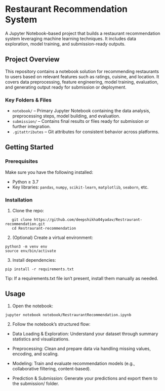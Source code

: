 # Restaurant Recommendation System

A Jupyter Notebook–based project that builds a restaurant recommendation system leveraging machine learning techniques. It includes data exploration, model training, and submission-ready outputs.

##  Project Overview

This repository contains a notebook solution for recommending restaurants to users based on relevant features such as ratings, cuisine, and location. It covers data preprocessing, feature engineering, model training, evaluation, and generating output ready for submission or deployment.

### Key Folders & Files

- `notebook/` – Primary Jupyter Notebook containing the data analysis, preprocessing steps, model building, and evaluation.
- `submission/` – Contains final results or files ready for submission or further integration.
- `.gitattributes` – Git attributes for consistent behavior across platforms.

##  Getting Started

### Prerequisites

Make sure you have the following installed:

- Python ≥ 3.7  
- Key libraries: `pandas`, `numpy`, `scikit-learn`, `matplotlib`, `seaborn`, etc.

### Installation

1. Clone the repo:

```
   git clone https://github.com/deepshikha04yadav/Restraurant-recommendation.git
   cd Restraurant-recommendation
```
2. (Optional) Create a virtual environment:
```
python3 -m venv env
source env/bin/activate
```

3. Install dependencies:
```
pip install -r requirements.txt
```

Tip: If a requirements.txt file isn’t present, install them manually as needed.

## Usage

1. Open the notebook:
```
jupyter notebook notebook/RestraurantRecommendation.ipynb
```

2. Follow the notebook’s structured flow:

* Data Loading & Exploration: Understand your dataset through summary statistics and visualizations.

* Preprocessing: Clean and prepare data via handling missing values, encoding, and scaling.

* Modeling: Train and evaluate recommendation models (e.g., collaborative filtering, content-based).

* Prediction & Submission: Generate your predictions and export them to the submission/ folder.
